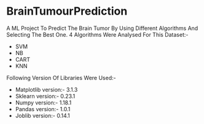 # BrainTumourPrediction
A ML Project To Predict The Brain Tumor By Using Different Algorithms And Selecting The Best One.
4 Algorithms Were Analysed For This Dataset:-
* SVM
* NB
* CART
* KNN


Following Version Of Libraries Were Used:-

* Matplotlib version:- 3.1.3
* Sklearn version:- 0.23.1
* Numpy version:- 1.18.1
* Pandas version:- 1.0.1
* Joblib version:- 0.14.1
